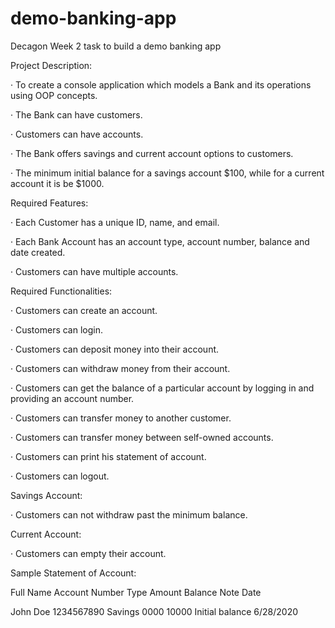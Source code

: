 # demo-banking-app
Decagon Week 2 task to build a demo banking app

Project Description:

· To create a console application which models a Bank and its operations using OOP concepts.

· The Bank can have customers.

· Customers can have accounts.

· The Bank offers savings and current account options to customers.

· The minimum initial balance for a savings account $100, while for a current account it is be $1000.

Required Features:

· Each Customer has a unique ID, name, and email.

· Each Bank Account has an account type, account number, balance and date created.

· Customers can have multiple accounts.

Required Functionalities:

· Customers can create an account.

· Customers can login.

· Customers can deposit money into their account.

· Customers can withdraw money from their account.

· Customers can get the balance of a particular account by logging in and providing an account number.

· Customers can transfer money to another customer.

· Customers can transfer money between self-owned accounts.

· Customers can print his statement of account.

· Customers can logout.

Savings Account:

· Customers can not withdraw past the minimum balance.

Current Account:

· Customers can empty their account.

Sample Statement of Account:

Full Name   Account Number    Type          Amount     Balance       Note               Date

John Doe    1234567890        Savings       0000       10000         Initial balance    6/28/2020
